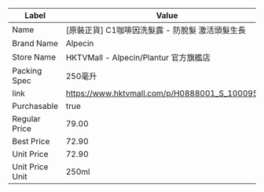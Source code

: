 | Label           | Value                                          |
| --------------- | ---------------------------------------------- |
| Name            | [原裝正貨] C1咖啡因洗髮露 - 防脫髮 激活頭髮生長                   |
| Brand Name      | Alpecin                                        |
| Store Name      | HKTVMall - Alpecin/Plantur 官方旗艦店               |
| Packing Spec    | 250毫升                                          |
| link            | https://www.hktvmall.com/p/H0888001_S_10009531 |
| Purchasable     | true                                           |
| Regular Price   | 79.00                                          |
| Best Price      | 72.90                                          |
| Unit Price      | 72.90                                          |
| Unit Price Unit | 250ml                                          |
